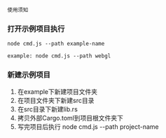 `使用须知`

### 打开示例项目执行
```
node cmd.js --path example-name

example: node cmd.js --path webgl
```

### 新建示例项目
1. 在example下新建项目文件夹
2. 在项目文件夹下新建src目录
3. 在src目录下新建lib.rs
4. 拷贝外部Cargo.toml到项目根文件夹下
5. 写完项目后执行 node cmd.js --path project-name